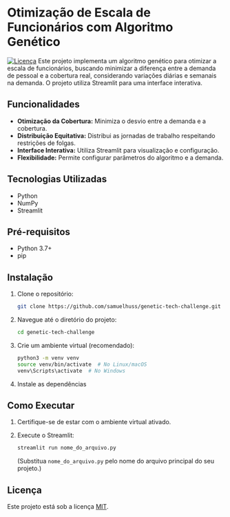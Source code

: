 # Otimização de Escala de Funcionários com Algoritmo Genético

[![Licença](https://img.shields.io/badge/License-MIT-yellow.svg)](https://opensource.org/licenses/MIT) Este projeto implementa um algoritmo genético para otimizar a escala de funcionários, buscando minimizar a diferença entre a demanda de pessoal e a cobertura real, considerando variações diárias e semanais na demanda. O projeto utiliza Streamlit para uma interface interativa.

## Funcionalidades

*   **Otimização da Cobertura:** Minimiza o desvio entre a demanda e a cobertura.
*   **Distribuição Equitativa:** Distribui as jornadas de trabalho respeitando restrições de folgas.
*   **Interface Interativa:** Utiliza Streamlit para visualização e configuração.
*   **Flexibilidade:** Permite configurar parâmetros do algoritmo e a demanda.

## Tecnologias Utilizadas

*   Python
*   NumPy
*   Streamlit

## Pré-requisitos

*   Python 3.7+
*   pip

## Instalação

1.  Clone o repositório:

    ```bash
    git clone https://github.com/samuelhuss/genetic-tech-challenge.git
    ```

2.  Navegue até o diretório do projeto:

    ```bash
    cd genetic-tech-challenge
    ```

3.  Crie um ambiente virtual (recomendado):

    ```bash
    python3 -m venv venv
    source venv/bin/activate  # No Linux/macOS
    venv\Scripts\activate  # No Windows
    ```

4.  Instale as dependências

## Como Executar

1. Certifique-se de estar com o ambiente virtual ativado.
2. Execute o Streamlit:

    ```bash
    streamlit run nome_do_arquivo.py
    ```

    (Substitua `nome_do_arquivo.py` pelo nome do arquivo principal do seu projeto.)


## Licença

Este projeto está sob a licença [MIT](https://opensource.org/licenses/MIT).

